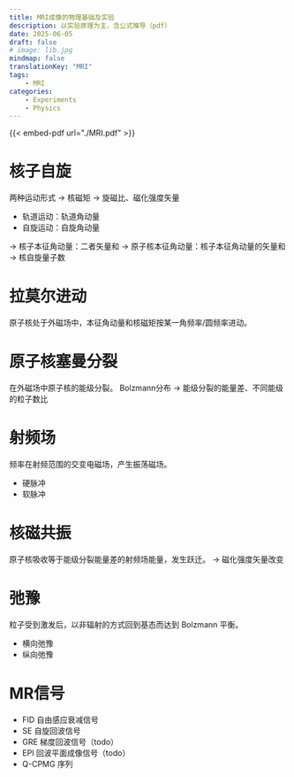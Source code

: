 ```yaml
---
title: MRI成像的物理基础及实验
description: 以实验原理为主，含公式推导（pdf）
date: 2025-06-05
draft: false
# image: lib.jpg
mindmap: false
translationKey: "MRI"
tags: 
    - MRI
categories:
    - Experiments
    - Physics
---
```


{{< embed-pdf url="./MRI.pdf" >}}

# 核子自旋
两种运动形式 $\to$ 核磁矩 $\to$ 旋磁比、磁化强度矢量
- 轨道运动：轨道角动量
- 自旋运动：自旋角动量

$\to$ 核子本征角动量：二者矢量和
$\to$ 原子核本征角动量：核子本征角动量的矢量和
$\to$ 核自旋量子数

# 拉莫尔进动
原子核处于外磁场中，本征角动量和核磁矩按某一角频率/圆频率进动。

# 原子核塞曼分裂
在外磁场中原子核的能级分裂。
Bolzmann分布 $\to$ 能级分裂的能量差、不同能级的粒子数比

# 射频场
频率在射频范围的交变电磁场，产生振荡磁场。
- 硬脉冲
- 软脉冲

# 核磁共振
原子核吸收等于能级分裂能量差的射频场能量，发生跃迁。
$\to$ 磁化强度矢量改变

# 弛豫
粒子受到激发后，以非辐射的方式回到基态而达到 Bolzmann 平衡。
- 横向弛豫
- 纵向弛豫

# MR信号
- FID 自由感应衰减信号
- SE 自旋回波信号
- GRE 梯度回波信号（todo）
- EPI 回波平面成像信号（todo）
- Q-CPMG 序列
